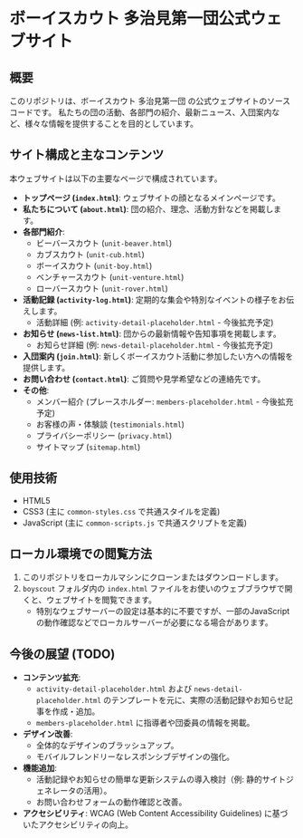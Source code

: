 # ボーイスカウト 多治見第一団公式ウェブサイト

## 概要

このリポジトリは、ボーイスカウト 多治見第一団 の公式ウェブサイトのソースコードです。
私たちの団の活動、各部門の紹介、最新ニュース、入団案内など、様々な情報を提供することを目的としています。

## サイト構成と主なコンテンツ

本ウェブサイトは以下の主要なページで構成されています。

* **トップページ (`index.html`)**: ウェブサイトの顔となるメインページです。
* **私たちについて (`about.html`)**: 団の紹介、理念、活動方針などを掲載します。
* **各部門紹介**:
    * ビーバースカウト (`unit-beaver.html`)
    * カブスカウト (`unit-cub.html`)
    * ボーイスカウト (`unit-boy.html`)
    * ベンチャースカウト (`unit-venture.html`)
    * ローバースカウト (`unit-rover.html`)
* **活動記録 (`activity-log.html`)**: 定期的な集会や特別なイベントの様子をお伝えします。
    * 活動詳細 (例: `activity-detail-placeholder.html` - 今後拡充予定)
* **お知らせ (`news-list.html`)**: 団からの最新情報や告知事項を掲載します。
    * お知らせ詳細 (例: `news-detail-placeholder.html` - 今後拡充予定)
* **入団案内 (`join.html`)**: 新しくボーイスカウト活動に参加したい方への情報を提供します。
* **お問い合わせ (`contact.html`)**: ご質問や見学希望などの連絡先です。
* **その他**:
    * メンバー紹介 (プレースホルダー: `members-placeholder.html` - 今後拡充予定)
    * お客様の声・体験談 (`testimonials.html`)
    * プライバシーポリシー (`privacy.html`)
    * サイトマップ (`sitemap.html`)

## 使用技術

* HTML5
* CSS3 (主に `common-styles.css` で共通スタイルを定義)
* JavaScript (主に `common-scripts.js` で共通スクリプトを定義)

## ローカル環境での閲覧方法

1.  このリポジトリをローカルマシンにクローンまたはダウンロードします。
2.  `boyscout` フォルダ内の `index.html` ファイルをお使いのウェブブラウザで開くと、ウェブサイトを閲覧できます。
    * 特別なウェブサーバーの設定は基本的に不要ですが、一部のJavaScriptの動作確認などでローカルサーバーが必要になる場合があります。

## 今後の展望 (TODO)

* **コンテンツ拡充**:
    * `activity-detail-placeholder.html` および `news-detail-placeholder.html` のテンプレートを元に、実際の活動記録やお知らせ記事を作成・追加。
    * `members-placeholder.html` に指導者や団委員の情報を掲載。
* **デザイン改善**:
    * 全体的なデザインのブラッシュアップ。
    * モバイルフレンドリーなレスポンシブデザインの強化。
* **機能追加**:
    * 活動記録やお知らせの簡単な更新システムの導入検討（例: 静的サイトジェネレータの活用）。
    * お問い合わせフォームの動作確認と改善。
* **アクセシビリティ**: WCAG (Web Content Accessibility Guidelines) に基づいたアクセシビリティの向上。

